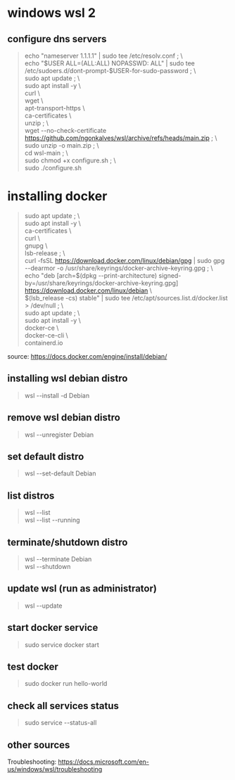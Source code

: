 # windows wsl 2


## configure dns servers
> echo "nameserver 1.1.1.1" | sudo tee /etc/resolv.conf ; \\\
    echo "$USER ALL=(ALL:ALL) NOPASSWD: ALL" | sudo tee /etc/sudoers.d/dont-prompt-$USER-for-sudo-password ; \\\
    sudo apt update ; \\\
    sudo apt install -y \\\
        curl \\\
        wget \\\
        apt-transport-https \\\
        ca-certificates \\\
        unzip ; \\\
    wget --no-check-certificate  https://github.com/ngonkalves/wsl/archive/refs/heads/main.zip ; \\\
    sudo unzip -o main.zip ; \\\
    cd wsl-main ; \\\
    sudo chmod +x configure.sh ; \\\
    sudo ./configure.sh


# installing docker
> sudo apt update ; \\\
    sudo apt install -y \\\
    ca-certificates \\\
    curl \\\
    gnupg \\\
    lsb-release ; \\\
    curl -fsSL https://download.docker.com/linux/debian/gpg | sudo gpg --dearmor -o /usr/share/keyrings/docker-archive-keyring.gpg ; \\\
    echo "deb [arch=$(dpkg --print-architecture) signed-by=/usr/share/keyrings/docker-archive-keyring.gpg] https://download.docker.com/linux/debian \\\
    $(lsb_release -cs) stable" | sudo tee /etc/apt/sources.list.d/docker.list > /dev/null ; \\\
    sudo apt update ; \\\
    sudo apt install -y \\\
        docker-ce \\\
        docker-ce-cli \\\
        containerd.io


source: https://docs.docker.com/engine/install/debian/


## installing wsl debian distro
> wsl --install -d Debian


## remove wsl debian distro
> wsl --unregister Debian


## set default distro
> wsl --set-default Debian


## list distros
> wsl --list \
 wsl --list --running


## terminate/shutdown distro
> wsl --terminate Debian \
 wsl --shutdown


## update wsl (run as administrator)
> wsl --update


## start docker service
> sudo service docker start


## test docker
> sudo docker run hello-world


## check all services status
> sudo service --status-all


## other sources
Troubleshooting: https://docs.microsoft.com/en-us/windows/wsl/troubleshooting